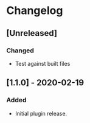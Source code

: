 # Changelog

## [Unreleased] 

### Changed
- Test against built files

## [1.1.0] - 2020-02-19

### Added 
- Initial plugin release.


